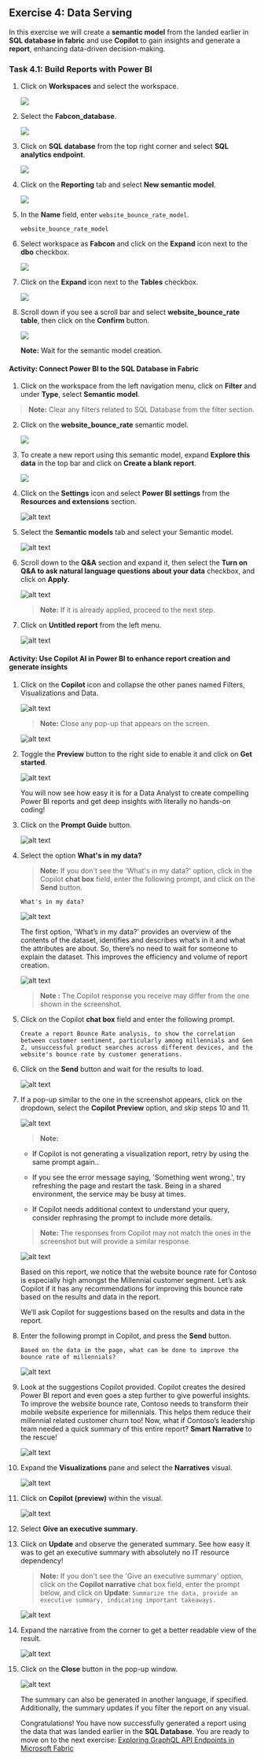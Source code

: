 ## Exercise 4: Data Serving

In this exercise we will create a **semantic model** from the landed earlier in **SQL database in fabric** and use **Copilot** to gain insights and generate a **report**, enhancing data-driven decision-making.

### Task 4.1: Build Reports with Power BI

1. Click on **Workspaces** and select the **<inject key="WorkspaceName" enableCopy="false"/>** workspace.

   ![](../media/new2.png)

2. Select the **Fabcon_database**.

   ![](../media/database2.png)

3. Click on **SQL database** from the top right corner and select **SQL analytics endpoint**.

   ![](../media/f23.png)

4. Click on the **Reporting** tab and select **New semantic model**.

   ![](../media/f24.png)

5. In the **Name** field, enter ``website_bounce_rate_model``.

   ```
   website_bounce_rate_model
   ```

6. Select workspace as **Fabcon** and click on the **Expand** icon next to the **dbo** checkbox.

   ![](../media/f25u.png)

7. Click on the **Expand** icon next to the **Tables** checkbox.

   ![](../media/f26.png)

8. Scroll down if you see a scroll bar and select **website_bounce_rate table**, then click on the **Confirm** button.

   ![](../media/f26uu.png)

   **Note:** Wait for the semantic model creation.

#### Activity: Connect Power BI to the SQL Database in Fabric

1. Click on the **<inject key="WorkspaceName" enableCopy="false"/>** workspace from the left navigation menu, click on **Filter** and under **Type**, select **Semantic model**.

> **Note:** Clear any filters related to SQL Database from the filter section.

2. Click on the **website_bounce_rate** semantic model.

   ![](../media/f28.png)

3. To create a new report using this semantic model, expand **Explore this data** in the top bar and click on **Create a blank report**.

   ![](../media/f29.png)

4. Click on the **Settings** icon and select **Power BI settings** from the **Resources and extensions** section.

   ![alt text](../media/img.png)

5. Select the **Semantic models** tab and select your Semantic model.

   ![alt text](../media/img-1.png)

6. Scroll down to the **Q&A** section and expand it, then select the **Turn on Q&A to ask natural language questions about your data** checkbox, and click on **Apply**.

   ![alt text](../media/img-2.png)

   > **Note:** If it is already applied, proceed to the next step.

7. Click on **Untitled report** from the left menu.

   ![alt text](../media/img-3.png)


#### Activity: Use Copilot AI in Power BI to enhance report creation and generate insights

1. Click on the **Copilot** icon and collapse the other panes named Filters, Visualizations and Data.

   ![alt text](../media/img-4.png)

    >**Note:** Close any pop-up that appears on the screen.

    ![alt text](../media/img-5.png)

2. Toggle the **Preview** button to the right side to enable it and click on **Get started**.

   ![alt text](../media/img-6.png)

    You will now see how easy it is for a Data Analyst to create compelling Power BI reports and get deep insights with literally no hands-on coding!
	
3. Click on the **Prompt Guide** button.

   ![alt text](../media/img-7.png)

4. Select the option **What's in my data?**

    > **Note:** If you don't see the 'What's in my data?' option, click in the Copilot **chat box** field, enter the following prompt, and click on the **Send** button.

    ```What's in my data?```

    ![alt text](../media/img-8.png)

    The first option, 'What’s in my data?' provides an overview of the contents of the dataset, identifies and describes what’s in it and what the attributes are about. So, there’s no need to wait for someone to explain the dataset. This improves the efficiency and volume of report creation.

    ![alt text](../media/img-9.png)

    >**Note :** The Copilot response you receive may differ from the one shown in the screenshot.

5. Click on the Copilot **chat box** field and enter the following prompt.

    ```
    Create a report Bounce Rate analysis, to show the correlation between customer sentiment, particularly among millennials and Gen Z, unsuccessful product searches across different devices, and the website's bounce rate by customer generations.
    ```


6. Click on the **Send** button and wait for the results to load. 

   ![alt text](../media/img-10.png)

7. If a pop-up similar to the one in the screenshot appears, click on the dropdown, select the **Copilot Preview** option, and skip steps 10 and 11.

   ![alt text](../media/preview.png)
	
    >**Note:** 

    - If Copilot is not generating a visualization report, retry by using the same prompt again..
    
    - If you see the error message saying, 'Something went wrong.', try refreshing the page and restart the task. Being in a shared environment, the service may be busy at times.

    - If Copilot needs additional context to understand your query, consider rephrasing the prompt to include more details.

    >**Note:** The responses from Copilot may not match the ones in the screenshot but will provide a similar response.

   ![alt text](../media/img-11.png)

    Based on this report, we notice that the website bounce rate for Contoso is especially high amongst the Millennial customer segment. Let’s ask Copilot if it has any recommendations for improving this bounce rate based on the results and data in the report.

    We’ll ask Copilot for suggestions based on the results and data in the report. 

8. Enter the following prompt in Copilot, and press the **Send** button.

    ```
    Based on the data in the page, what can be done to improve the bounce rate of millennials?
    ```

	
   ![alt text](../media/img-12.png)
	
9. Look at the suggestions Copilot provided. Copilot creates the desired Power BI report and even goes a step further to give powerful insights. To improve the website bounce rate, Contoso needs to transform their mobile website experience for millennials. This helps them reduce their millennial related customer churn too! Now, what if Contoso’s leadership team needed a quick summary of this entire report? **Smart Narrative** to the rescue!
	
    ![alt text](../media/img-15.png)
	
10. Expand the **Visualizations** pane and select the **Narratives** visual. 

    ![alt text](../media/f30.png)

11. Click on **Copilot (preview)** within the visual.

    ![alt text](../media/img-13.png)
	
11. Select **Give an executive summary**. 

12. Click on **Update** and observe the generated summary. See how easy it was to get an executive summary with absolutely no IT resource dependency!
 
    >**Note:** If you don't see the 'Give an executive summary' option, click on the **Copilot narrative** chat box field, enter the prompt below, and click on **Update**:
    ``Summarize the data, provide an executive summary, indicating important takeaways.``

    ![alt text](../media/img-16.png)

13. Expand the narrative from the corner to get a better readable view of the result.

    ![alt text](../media/img-17.png)

14. Click on the **Close** button in the pop-up window.

    ![alt text](../media/img-18.png)
	
    The summary can also be generated in another language, if specified. Additionally, the summary updates if you filter the report on any visual.

    Congratulations! You have now successfully generated a report using the data that was landed earlier in the **SQL Database**. You are ready to move on to the next exercise: [Exploring GraphQL API Endpoints in Microsoft Fabric](https://github.com/dreamdemos-ms/Fabcon_Workshop/blob/main/Workshop_Exercises/05%20-%20Exploring%20GraphQL%20API%20Endpoints%20in%20Microsoft%20Fabric.md)